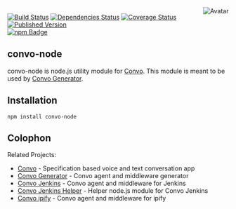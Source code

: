 <img align="right" src="https://raw.github.com/cliffano/convo-node/master/avatar.jpg" alt="Avatar"/>

[![Build Status](https://img.shields.io/travis/cliffano/convo-node.svg)](http://travis-ci.org/cliffano/convo-node)
[![Dependencies Status](https://img.shields.io/david/cliffano/convo-node.svg)](http://david-dm.org/cliffano/convo-node)
[![Coverage Status](https://img.shields.io/coveralls/cliffano/convo-node.svg)](https://coveralls.io/r/cliffano/convo-node?branch=master)
[![Published Version](https://img.shields.io/npm/v/convo-node.svg)](http://www.npmjs.com/package/convo-node)
<br/>
[![npm Badge](https://nodei.co/npm/convo-node.png)](http://npmjs.org/package/convo-node)

convo-node
----------

convo-node is node.js utility module for [Convo](https://github.com/cliffano/convo).
This module is meant to be used by [Convo Generator](http://github.com/cliffano/convo-generator).

Installation
------------

    npm install convo-node

Colophon
--------

Related Projects:

* [Convo](http://github.com/cliffano/convo) - Specification based voice and text conversation app
* [Convo Generator](http://github.com/cliffano/convo-generator) - Convo agent and middleware generator
* [Convo Jenkins](http://github.com/cliffano/convo-jenkins) - Convo agent and middleware for Jenkins
* [Convo Jenkins Helper](http://github.com/cliffano/convo-jenkins-helper) - Helper node.js module for Convo Jenkins
* [Convo ipify](http://github.com/cliffano/convo-ipify) - Convo agent and middleware for ipify
